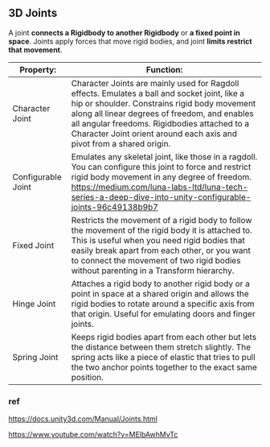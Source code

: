 ## 3D Joints

A joint **connects a Rigidbody to another Rigidbody** or **a fixed point in space**. Joints apply forces that move rigid bodies, and joint **limits restrict that movement**.

 
| Property: | Function: |
| --- | --- |
| Character Joint | Character Joints are mainly used for Ragdoll effects. Emulates a ball and socket joint, like a hip or shoulder. Constrains rigid body movement along all linear degrees of freedom, and enables all angular freedoms. Rigidbodies attached to a Character Joint orient around each axis and pivot from a shared origin. |
| Configurable Joint | Emulates any skeletal joint, like those in a ragdoll. You can configure this joint to force and restrict rigid body movement in any degree of freedom. https://medium.com/luna-labs-ltd/luna-tech-series-a-deep-dive-into-unity-configurable-joints-96c49138b9b7|
| Fixed Joint | Restricts the movement of a rigid body to follow the movement of the rigid body it is attached to. This is useful when you need rigid bodies that easily break apart from each other, or you want to connect the movement of two rigid bodies without parenting in a Transform hierarchy. |
| Hinge Joint | Attaches a rigid body to another rigid body or a point in space at a shared origin and allows the rigid bodies to rotate around a specific axis from that origin. Useful for emulating doors and finger joints. |
| Spring Joint | Keeps rigid bodies apart from each other but lets the distance between them stretch slightly. The spring acts like a piece of elastic that tries to pull the two anchor points together to the exact same position. |



### ref
https://docs.unity3d.com/Manual/Joints.html

https://www.youtube.com/watch?v=MElbAwhMvTc
